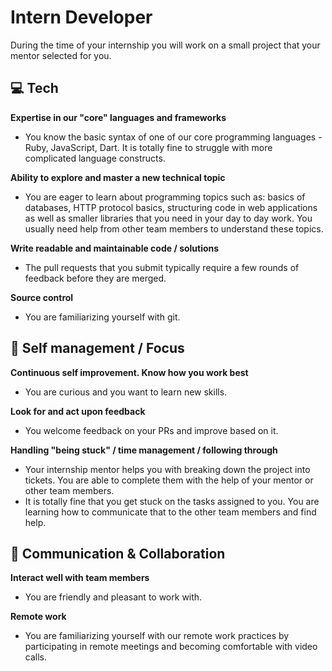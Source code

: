 # Intern Developer

During the time of your internship you will work on a small project that your mentor selected for you.

## 💻 Tech

**Expertise in our "core" languages and frameworks**
* You know the basic syntax of one of our core programming languages - Ruby, JavaScript, Dart. It is totally fine to struggle with more complicated language constructs.

**Ability to explore and master a new technical topic**
* You are eager to learn about programming topics such as: basics of databases, HTTP protocol basics, structuring code in web applications as well as smaller libraries that you need in your day to day work. You usually need help from other team members to understand these topics.

**Write readable and maintainable code / solutions**
* The pull requests that you submit typically require a few rounds of feedback before they are merged.

**Source control**
* You are familiarizing yourself with git.


## 🎯 Self management / Focus

**Continuous self improvement. Know how you work best**
* You are curious and you want to learn new skills.

**Look for and act upon feedback**
* You welcome feedback on your PRs and improve based on it.

**Handling "being stuck" / time management / following through**
* Your internship mentor helps you with breaking down the project into tickets. You are able to complete them with the help of your mentor or other team members.
* It is totally fine that you get stuck on the tasks assigned to you. You are learning how to communicate that to the other team members and find help.


## 💬 Communication & Collaboration

**Interact well with team members**
* You are friendly and pleasant to work with.

**Remote work**
* You are familiarizing yourself with our remote work practices by participating in remote meetings and becoming comfortable with video calls.
